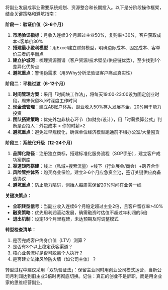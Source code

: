 将副业发展成事业需要系统规划、资源整合和长期投入。以下是分阶段操作框架，结合关键策略和避坑指南：

**阶段一：验证价值（3-6个月）**
1. **市场验证指标**：月收入连续3个月超过主业50%，复购率>30%，客户获取成本<客单价30%
2. **搭建最小盈利模型**：用Excel建立财务模型，明确边际成本、固定成本、客单价三者的平衡点
3. **建立护城河**：梳理资源图谱（客户资源/技术壁垒/供应链优势），至少找到1个差异化优势点
4. **避坑重点**：警惕伪需求（用5Why分析法验证客户痛点真实性）

**阶段二：平稳过渡（6-12个月）**
1. **时间管理方案**：采用「时间块工作法」，将每天19:00-23:00设为固定创业时段，周末保留8小时深度工作时间
2. **现金流管理**：建立AB账户体系，副业收入50%存入发展基金，20%用于能力投资
3. **团队搭建策略**：优先外包非核心环节（如财务/设计），用「时薪换算公式」判断是否招人：外包成本 < 你的时薪×2
4. **避坑重点**：避免过早规模化，确保单位经济模型跑通前不租办公室/大量囤货

**阶段三：系统化升级（12-24个月）**
1. **品牌化路径**：注册独立商标，搭建标准化服务流程（SOP手册），建立客户成功案例库
2. **渠道矩阵搭建**：线上（私域+搜索流量）+线下（行业展会/商会）+跨界合作
3. **风险管控体系**：购买商业保险，建立3-6个月应急资金池，签订关键供应商备选协议
4. **避坑重点**：防止能力陷阱，创始人每周需保留20%时间在业务一线

**关键决策点：**
- **全职转型信号**：当副业收入连续6个月稳定超过主业2倍，且客户留存率>40%
- **融资策略**：优先用利润滚动发展，确需融资时估值不超过年利润的5倍
- **退出机制**：设定18个月里程碑，未达预期及时调整模式

**转型检查清单：**
1. 是否完成客户终身价值（LTV）测算？
2. 是否有3个以上稳定获客渠道？
3. 核心业务流程是否可脱离个人执行？
4. 是否建立法律风险防火墙（如公司主体）？

转型过程中建议采用「双轨验证法」：保留主业同时用创业公司模式运营，当新公司月利润达到旧主业3倍时再彻底切换。记住：真正的创业不是辞职，而是用企业家的思维经营副业。

